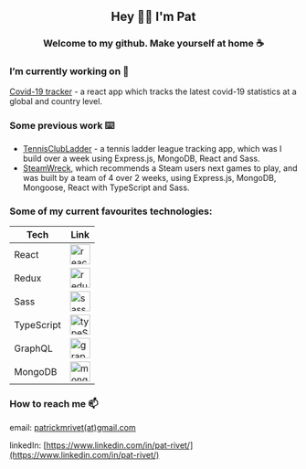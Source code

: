 


<h2 align='center'>Hey 👋🏼 I'm Pat</h2>
<h3 align='center'>Welcome to my github.  Make yourself at home ☕</h3>


### I’m currently working on 🔭 
[Covid-19 tracker](https://github.com/patrivet/covid19-tracker) - a react app which tracks the latest covid-19 statistics at a global and country level. 

### Some previous work ⌨️
- [TennisClubLadder](https://github.com/patrivet/TennisClubLadder) - a tennis ladder league tracking app, which was I build over a week using Express.js, MongoDB, React and Sass.
- [SteamWreck](https://github.com/patrivet/SteamWreck), which recommends a Steam users next games to play, and was built by a team of 4 over 2 weeks, using Express.js, MongoDB, Mongoose, React with TypeScript and Sass.


### Some of my current favourites technologies:

| Tech | Link |
| ----------- | ----------- |
| React | <a href="https://reactjs.org/" target="_blank"><img src="https://upload.wikimedia.org/wikipedia/commons/a/a7/React-icon.svg" alt="react-icon" width="35"/></a> |
| Redux | <a href="https://react-redux.js.org/" target="_blank"><img src="https://upload.wikimedia.org/wikipedia/commons/4/49/Redux.png" alt="redux-icon" width="35"/></a> |
| Sass | <a href="https://sass-lang.com/" target="_blank"><img src="https://upload.wikimedia.org/wikipedia/commons/9/96/Sass_Logo_Color.svg" alt="sass-icon" width="35"/></a> |
| TypeScript | <a href="https://www.typescriptlang.org/" target="_blank"><img src="https://upload.wikimedia.org/wikipedia/commons/4/4c/Typescript_logo_2020.svg" alt="typeScript-icon" width="35"/></a> |
| GraphQL | <a href="https://graphql.org/" target="_blank"><img src="https://upload.wikimedia.org/wikipedia/commons/1/17/GraphQL_Logo.svg" alt="graphQL-icon" width="35"/></a> |
| MongoDB | <a href="https://www.mongodb.com/" target="_blank"><img src="https://upload.wikimedia.org/wikipedia/commons/9/93/MongoDB_Logo.svg" alt="mongoDB-icon" width="35"/></a> |





### How to reach me 📫
email: [patrickmrivet(at)gmail.com](mailto:patrickmrivet@gmail.com)

linkedIn: [https://www.linkedin.com/in/pat-rivet/](https://www.linkedin.com/in/pat-rivet/)

<!--
**patrivet/patrivet** is a ✨ _special_ ✨ repository because its `README.md` (this file) appears on your GitHub profile.

Here are some ideas to get you started:

- 🔭 I’m currently working on ...
- 🌱 I’m currently learning ...
- 👯 I’m looking to collaborate on ...
- 🤔 I’m looking for help with ...
- 💬 Ask me about ...
- 📫 How to reach me: ...
- 😄 Pronouns: ...
- ⚡ Fun fact: ...
-->

